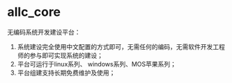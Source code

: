 # allc_core
无编码系统开发建设平台：
1. 系统建设完全使用中文配置的方式即可，无需任何的编码，无需软件开发工程师的参与即可实现系统的建设；
2. 平台可运行于linux系列、 windows系列、MOS苹果系列；
3. 平台组建支持长期免费维护及使用；
